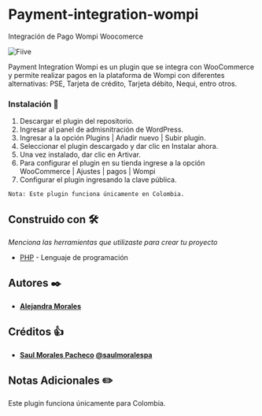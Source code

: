 ﻿# Payment-integration-wompi
 Integración de Pago Wompi Woocomerce

![Fiive](https://fiivestudio.com/wp-content/uploads/2020/06/Fiive-Open-Source_2.png)

Payment Integration Wompi es un plugin que se integra con WooCommerce y permite realizar pagos en la plataforma de Wompi con diferentes alternativas: PSE, Tarjeta de crédito, Tarjeta débito, Nequi, entro otros. 

### Instalación 🔧

1. Descargar el plugin del repositorio.
2. Ingresar al panel de admisnitración de WordPress.
3. Ingresar a la opción Plugins | Añadir nuevo | Subir plugin.
4. Seleccionar el plugin descargado y dar clic en Instalar ahora.
5. Una vez instalado, dar clic en Artivar. 
6. Para configurar el plugin en su tienda ingrese a la opción WooCommerce | Ajustes | pagos | Wompi
7. Configurar el plugin ingresando la clave pública.

```
Nota: Este plugin funciona únicamente en Colombia.
```

## Construido con 🛠️

_Menciona las herramientas que utilizaste para crear tu proyecto_

* [PHP](https://www.php.net/manual/es/intro-whatis.php) - Lenguaje de programación

## Autores ✒️

* **[Alejandra Morales](https://fiivestudio.com/alejandra-morales/)**

## Créditos 👍

*  **[Saul Morales Pacheco](https://saulmoralespa.com) [@saulmoralespa](http://twitter.com/saulmoralespa)**

## Notas Adicionales ✏️

Este plugin funciona únicamente para Colombia. 
